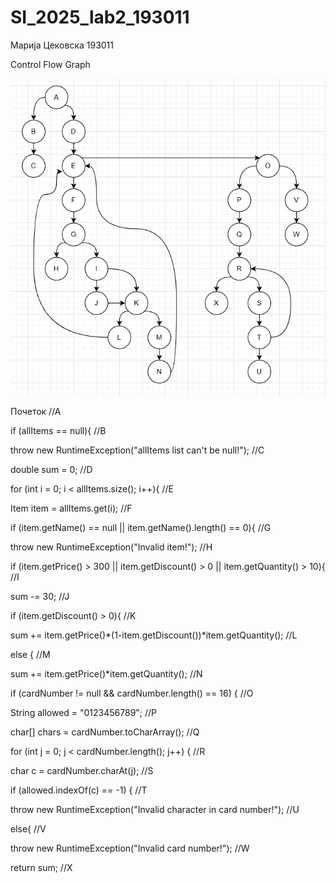 # SI_2025_lab2_193011

Марија Цековска 193011

Control Flow Graph

![Control Flow Graph](Capture1.PNG)

Почеток  //А

if (allItems == null){  //B

throw new RuntimeException("allItems list can't be null!");  //C

double sum = 0;  //D

for (int i = 0; i < allItems.size(); i++){  //E

Item item = allItems.get(i);  //F

if (item.getName() == null || item.getName().length() == 0){  //G

throw new RuntimeException("Invalid item!");  //H

if (item.getPrice() > 300 || item.getDiscount() > 0 || item.getQuantity() > 10){  //I

sum -= 30;  //J

if (item.getDiscount() > 0){  //K

sum += item.getPrice()*(1-item.getDiscount())*item.getQuantity();  //L

else {  //M

sum += item.getPrice()*item.getQuantity();  //N

if (cardNumber != null && cardNumber.length() == 16) {  //O

String allowed = "0123456789";  //P

char[] chars = cardNumber.toCharArray();  //Q

for (int j = 0; j < cardNumber.length(); j++) {  //R

char c = cardNumber.charAt(j);  //S

if (allowed.indexOf(c) == -1) {  //T

throw new RuntimeException("Invalid character in card number!");  //U

else{  //V

throw new RuntimeException("Invalid card number!");  //W

return sum;  //X
